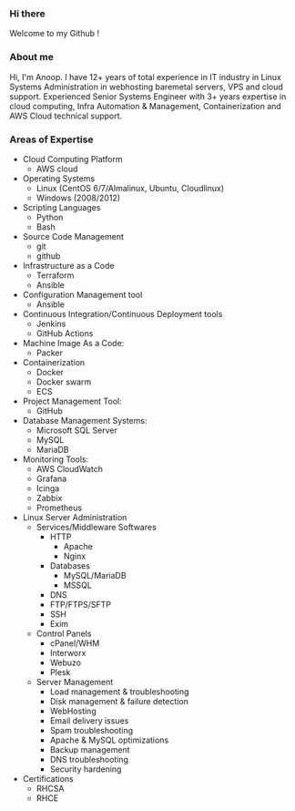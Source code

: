 ### Hi there 

Welcome to my Github !

### About me

Hi, I'm Anoop. I have 12+ years of total experience in IT industry in Linux Systems Administration in webhosting baremetal servers, VPS and cloud support. Experienced Senior Systems Engineer with 3+ years expertise in cloud computing, Infra Automation & Management, Containerization and AWS Cloud technical support.

### Areas of Expertise

- Cloud Computing Platform
    - AWS cloud        
- Operating Systems
    - Linux (CentOS 6/7/Almalinux, Ubuntu, Cloudlinux)
    - Windows (2008/2012)      
- Scripting Languages
    - Python
    - Bash      
- Source Code Management
    - git
    - github  
- Infrastructure as a Code
    - Terraform
    - Ansible      
- Configuration Management tool
    - Ansible        
- Continuous Integration/Continuous Deployment tools
    - Jenkins
    - GitHub Actions  
- Machine Image As a Code: 
    - Packer
- Containerization
    - Docker
    - Docker swarm
    - ECS      
- Project Management Tool:
    - GitHub      
- Database Management Systems:
    - Microsoft SQL Server
    - MySQL
    - MariaDB
- Monitoring Tools:
    - AWS CloudWatch
    - Grafana
    - Icinga
    - Zabbix
    - Prometheus      
- Linux Server Administration
    - Services/Middleware Softwares
        - HTTP
            - Apache
            - Nginx
        - Databases
            - MySQL/MariaDB
            - MSSQL
        - DNS
        - FTP/FTPS/SFTP
        - SSH
        - Exim
    - Control Panels
        - cPanel/WHM
        - Interworx
        - Webuzo
        - Plesk
    - Server Management
        - Load management & troubleshooting
        - Disk management & failure detection
        - WebHosting
        - Email delivery issues
        - Spam troubleshooting
        - Apache & MySQL optimizations
        - Backup management
        - DNS troubleshooting
        - Security hardening
- Certifications
    - RHCSA 
    - RHCE

